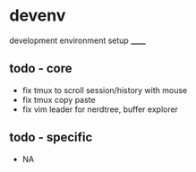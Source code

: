 devenv
======

development environment setup **____**

todo - core
-----------

* fix tmux to scroll session/history with mouse
* fix tmux copy paste
* fix vim leader for nerdtree, buffer explorer

todo - specific
---------------

* NA

